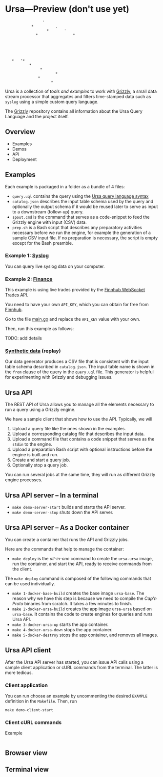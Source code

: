 # Ursa&mdash;Preview (don't use yet)

```ascii
                 '
            *          .
                   *       '
              *                *





   *   '*
           *
                *
                       *
               *
                     *
```

Ursa is a collection of _tools and examples_ to work with [Grizzly](http://github.com/xsnout/grizzly), a small data stream processor that aggregates and filters time-stamped data such as `syslog` using a simple custom query language.

The [Grizzly](http://github.com/xsnout/grizzly) repository contains all information about the Ursa Query Language and the project itself.

## Overview

- Examples
- Demos
- API
- Deployment

## Examples

Each example is packaged in a folder as a bundle of 4 files:

- `query.uql` contains the query using the [Ursa query language syntax](http://github.com/xsnout/grizzly/Query.g4)
- `catalog.json` describes the input table schema used by the query and optionally the output schema if it would be reused later to serve as input to a downstream (follow-up) query.
- `spout.cmd` is the command that serves as a code-snippet to feed the Grizzly engine with input (CSV) data.
- `prep.sh` is a Bash script that describes any preparatory activities necessary before we run the engine, for example the generation of a sample CSV input file. If no preparation is necessary, the script is empty except for the Bash preamble.

### Example 1: [Syslog](examples/syslog/)

You can query live syslog data on your computer.

### Example 2: [Finance](examples/finance/)

This example is using live trades provided by the [Finnhub WebSocket Trades API](https://finnhub.io/docs/api/websocket-trades).

You need to have your own `API_KEY`, which you can obtain for free from [Finnhub](https://finnhub.io/).

Go to the file [main.go](cmd/finnhub-trades/main.go) and replace the `API_KEY` value with your own.

Then, run this example as follows:

TODO: add details

### [Synthetic data](examples/synthetic-slice-time-live/) (replay)

Our data generator produces a CSV file that is consistent with the input table schema described in `catalog.json`. The input table name is shown in the `from` clause of the query in the `query.uql` file. This generator is helpful for experimenting with Grizzly and debugging issues.

## Ursa API

The REST API of Ursa allows you to manage all the elements necessary to run a query using a Grizzly engine.

We have a sample client that shows how to use the API. Typically, we will

1. Upload a query file like the ones shown in the examples.
2. Upload a corresponding catalog file that describes the input data.
3. Upload a command file that contains a code snippet that serves as the `stdin` to the engine.
4. Upload a preparation Bash script with optional instructions before the engine is built and run.
5. Create and start a query job.
6. Optionally stop a query job.

You can run several jobs at the same time, they will run as different Grizzly engine processes.

## Ursa API server &ndash; In a terminal

- `make demo-server-start` builds and starts the API server.
- `make demo-server-stop` shuts down the API server.

## Ursa API server &ndash; As a Docker container

You can create a container that runs the API and Grizzly jobs.

Here are the commands that help to manage the container:

- `make deploy` is the _all-in-one_ command to create the `ursa-ursa` image, run the container, and start the API, ready to receive commands from the client.

The `make deploy` command is composed of the following commands that can be used individually.

- `make 1-docker-base-build` creates the base image `ursa-base`. The reason why we have this step is because we need to compile the _Cap'n Proto_ binaries from scratch. It takes a few minutes to finish.
- `make 2-docker-ursa-build` creates the app image `ursa-ursa` based on `ursa-base`. It contains the code to create engines for queries and runs Ursa API.
- `make 3-docker-ursa-up` starts the app container.
- `make 4-docker-ursa-down` stops the app container.
- `make 5-docker-destroy` stops the app container, and removes all images.

## Ursa API client

After the Ursa API server has started, you can issue API calls using a sample client application or cURL commands from the terminal. The latter is more tedious.

### Client application

You can run choose an example by uncommenting the desired `EXAMPLE` definition in the `Makefile`. Then, run

`make demo-client-start`

### Client cURL commands

Example

```sh

```

## Browser view

## Terminal view
